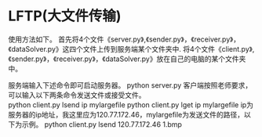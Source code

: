 # LFTP(大文件传输)
使用方法如下。
首先将4个文件《server.py》,《sender.py》，《receiver.py》，《dataSolver.py》这四个文件上传到服务端某个文件夹中.
将4个文件《client.py》,《sender.py》，《receiver.py》，《dataSolver.py》放在自己的电脑的某个文件夹中。

服务端输入下述命令即可启动服务器。
python server.py
客户端按照老师要求，可以输入以下两条命令发送文件或接受文件。	
python client.py lsend ip mylargefile
python client.py lget ip mylargefile
ip为服务器的ip地址，我这里应为120.77.172.46，mylargefile为发送文件的路径，以下为示例。
python client.py lsend 120.77.172.46 1.bmp
